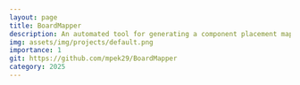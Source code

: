 ```yaml
---
layout: page
title: BoardMapper
description: An automated tool for generating a component placement map on a PCB, labeling references (U1, R1, C1…) directly on the board image.
img: assets/img/projects/default.png
importance: 1
git: https://github.com/mpek29/BoardMapper
category: 2025
---
```



